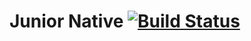 # Junior Native [![Build Status](https://travis-ci.org/holoed/JuniorNative.svg?branch=master)](https://travis-ci.org/holoed/JuniorNative)
